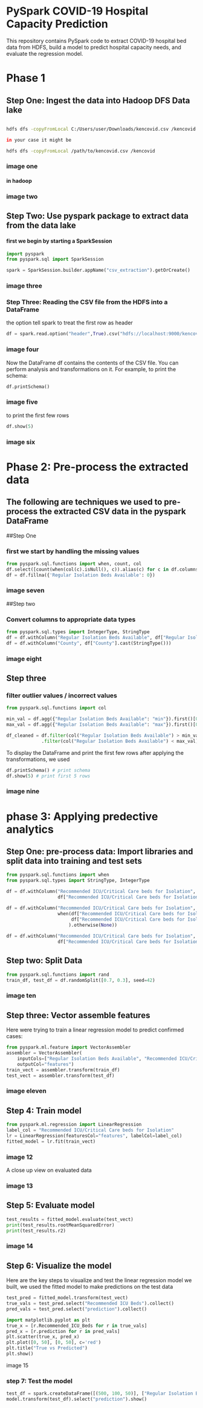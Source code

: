 # PySpark COVID-19 Hospital Capacity Prediction
This repository contains PySpark code to extract COVID-19 hospital bed data from HDFS, build a model to predict hospital capacity needs, and evaluate the regression model.

# Phase 1
## Step One: Ingest the data into Hadoop DFS Data lake 

```bash

hdfs dfs -copyFromLocal C:/Users/user/Downloads/kencovid.csv /kencovid.csv

in your case it might be 

hdfs dfs -copyFromLocal /path/to/kencovid.csv /kencovid
```

### image one 
#### in hadoop
### image two

## Step Two: Use pyspark package to extract data from the data lake 
#### first we begin by starting a SparkSession 

```python
import pyspark 
from pyspark.sql import SparkSession

spark = SparkSession.builder.appName("csv_extraction").getOrCreate()
```
### image three  

### Step Three: Reading the CSV file from the HDFS into a DataFrame

the option tell spark to treat the first row as header 

```python
df = spark.read.option("header",True).csv("hdfs://localhost:9000/kencovid.csv")
```
### image four  

Now the DataFrame df contains the contents of the CSV file. You can perform analysis and transformations on it. For example, to print the schema:
```python
df.printSchema()
```
### image five 

to print the first few rows 

```python
df.show(5)
```
### image six






# Phase 2: Pre-process the extracted data 
## The following are techniques we used to pre-process the extracted CSV data in the pyspark DataFrame

##Step One
### first we start by handling the missing values

```python
from pyspark.sql.functions import when, count, col
df.select([count(when(col(c).isNull(), c)).alias(c) for c in df.columns]).show()
df = df.fillna({'Regular Isolation Beds Available': 0}) 
```
### image seven

##Step two
### Convert columns to appropriate data types

```python
from pyspark.sql.types import IntegerType, StringType
df = df.withColumn("Regular Isolation Beds Available", df["Regular Isolation Beds Available"].cast(IntegerType()))
df = df.withColumn("County", df["County"].cast(StringType())) 
```
### image eight

## Step three
### filter outlier values / incorrect values 

```python
from pyspark.sql.functions import col

min_val = df.agg({"Regular Isolation Beds Available": "min"}).first()[0]
max_val = df.agg({"Regular Isolation Beds Available": "max"}).first()[0]

df_cleaned = df.filter(col("Regular Isolation Beds Available") > min_val) \
             .filter(col("Regular Isolation Beds Available") < max_val)

```

To display the DataFrame and print the first few rows after applying the transformations, we used 

```python
df.printSchema() # print schema
df.show(5) # print first 5 rows
```
### image nine


# phase 3: Applying predective analytics 
## Step One: pre-process data: Import libraries and split data into training and test sets

```python
from pyspark.sql.functions import when  
from pyspark.sql.types import StringType, IntegerType

df = df.withColumn("Recommended ICU/Critical Care beds for Isolation",  
                   df["Recommended ICU/Critical Care beds for Isolation"].cast(StringType()))

df = df.withColumn("Recommended ICU/Critical Care beds for Isolation",
                   when(df["Recommended ICU/Critical Care beds for Isolation"].rlike("^[0-9]+$"),
                        df["Recommended ICU/Critical Care beds for Isolation"]
                       ).otherwise(None))
                       
df = df.withColumn("Recommended ICU/Critical Care beds for Isolation",
                   df["Recommended ICU/Critical Care beds for Isolation"].cast(IntegerType()))

```

## Step two: Split Data

```python
from pyspark.sql.functions import rand
train_df, test_df = df.randomSplit([0.7, 0.3], seed=42)
```
### image ten

## Step three: Vector assemble features 
Here were trying to train a linear regression model to predict confirmed cases:

```python
from pyspark.ml.feature import VectorAssembler 
assembler = VectorAssembler(
    inputCols=["Regular Isolation Beds Available", "Recommended ICU/Critical Care beds for Isolation"],
    outputCol="features")  
train_vect = assembler.transform(train_df) 
test_vect = assembler.transform(test_df)
```

### image eleven 
## Step 4: Train model

```python
from pyspark.ml.regression import LinearRegression
label_col = "Recommended ICU/Critical Care beds for Isolation" 
lr = LinearRegression(featuresCol="features", labelCol=label_col)
fitted_model = lr.fit(train_vect)
```

### image 12 
A close up view on evaluated data 
### image 13


## Step 5: Evaluate model

```python
test_results = fitted_model.evaluate(test_vect)
print(test_results.rootMeanSquaredError)
print(test_results.r2)
```
### image 14

## Step 6: Visualize the model

Here are the key steps to visualize and test the linear regression model we built, we used the fitted model to make predictions on the test data

```python
test_pred = fitted_model.transform(test_vect)
true_vals = test_pred.select("Recommended ICU Beds").collect()
pred_vals = test_pred.select("prediction").collect()

import matplotlib.pyplot as plt
true_x = [r.Recommended_ICU_Beds for r in true_vals]  
pred_x = [r.prediction for r in pred_vals]
plt.scatter(true_x, pred_x)
plt.plot([0, 50], [0, 50], c='red') 
plt.title("True vs Predicted")
plt.show()
```
image 15


### step 7: Test the model 
```python
test_df = spark.createDataFrame([(500, 100, 50)], ["Regular Isolation Beds Available", "Total ICU Beds", "Ventilators Available"])
model.transform(test_df).select("prediction").show()
```
